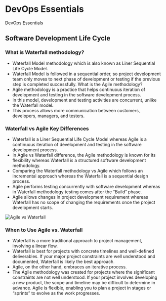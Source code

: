 # DevOps Essentials

DevOps Essentials

## Software Development Life Cycle

### What is Waterfall methodology?
-	Waterfall Model methodology which is also known as Liner Sequential Life Cycle Model. 
-	Waterfall Model is followed in a sequential order, so project development team only moves to next phase of development or testing if the previous step is completed successfully.
What is the Agile methodology?
-	Agile methodology is a practice that helps continuous iteration of development and testing in the software development process. 
-	In this model, development and testing activities are concurrent, unlike the Waterfall model. 
-	This process allows more communication between customers, developers, managers, and testers.

### Waterfall vs Agile Key Differences
-	Waterfall is a Liner Sequential Life Cycle Model whereas Agile is a continuous iteration of development and testing in the software development process.
-	In Agile vs Waterfall difference, the Agile methodology is known for its flexibility whereas Waterfall is a structured software development methodology.
-	Comparing the Waterfall methodology vs Agile which follows an incremental approach whereas the Waterfall is a sequential design process. 
-	Agile performs testing concurrently with software development whereas in Waterfall methodology testing comes after the “Build” phase.
-	Agile allows changes in project development requirement whereas Waterfall has no scope of changing the requirements once the project development starts. 

<img src="" alt="Agile vs Waterfall" />

### When to Use Agile vs. Waterfall
-	Waterfall is a more traditional approach to project management, involving a linear flow. 
-	Waterfall is best for projects with concrete timelines and well-defined deliverables. If your major project constraints are well understood and documented, Waterfall is likely the best approach.
-	Agile, on the other hand, embraces an iterative process. 
-	The Agile methodology was created for projects where the significant constraints are not well understood. If your project involves developing a new product, the scope and timeline may be difficult to determine in advance. Agile is flexible, enabling you to plan a project in stages or “sprints” to evolve as the work progresses.
